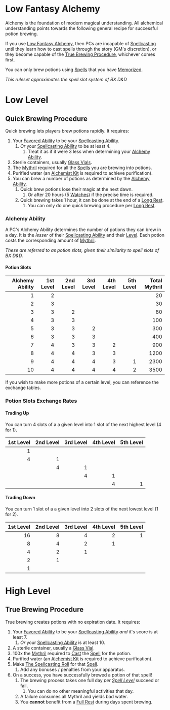 # Low Fantasy Alchemy

Alchemy is the foundation of modern magical understanding. All alchemical understanding points towards the following general recipe for successful potion brewing.

If you use [Low Fantasy Alchemy](Low%20Fantasy%20Alchemy.md), then PCs are incapable of [Spellcasting](../Spellcasting/Spellcasting.md) until they learn how to cast spells through the story (GM's discretion), or they become capable of the [True Brewing Procedure](Low%20Fantasy%20Alchemy.md#True%20Brewing%20Procedure), whichever comes first.

You can only brew potions using [Spells](../Spellcasting/Spells.md) that you have [Memorized](../Spellcasting/Spell%20Memorization.md).

*This ruleset approximates the spell slot system of BX D&D*

# Low Level

## Quick Brewing Procedure

Quick brewing lets players brew potions rapidly. It requires:

1. Your [Favored Ability](../../Player%20Characters/Favored%20Ability.md) to be your [Spellcasting Ability](../The%20Spellcasting%20Disciplines/Spellcasting%20Ability.md).
	1. *Or* your [Spellcasting Ability](../The%20Spellcasting%20Disciplines/Spellcasting%20Ability.md) to be at least 4.
		1. Treat it as if it were 3 less when determining your [Alchemy Ability](Low%20Fantasy%20Alchemy.md#Alchemy%20Ability).
2. Sterile containers, usually [Glass Vials](../../Items/Individual%20Item%20Cards/Gear/10%20Coins/Glass%20Vial.md).
3. The [Mythril](../Mythril.md) required for all the [Spells](../Spellcasting/Spells.md) you are brewing into potions.
4. Purified water (an [Alchemist Kit](../../Items/Individual%20Item%20Cards/Gear/50%20Coins/Alchemist%20Kit.md) is required to achieve purification).
5. You can brew a number of potions as determined by the [Alchemy Ability](Low%20Fantasy%20Alchemy.md#Alchemy%20Ability).
	1. Quick brew potions lose their magic at the next dawn.
		1. Or after 20 hours (5 [Watches](../../Game%20Procedures/Watches.md)) if the precise time is required.
	2. Quick brewing takes 1 hour, it can be done at the end of a [Long Rest](../../Game%20Procedures/Resting.md#Long%20Rest).
		1. You can only do one quick brewing procedure per [Long Rest](../../Game%20Procedures/Resting.md#Long%20Rest).

### Alchemy Ability

A PC's Alchemy Ability determines the number of potions they can brew in a day. It is the *lesser* of their [Spellcasting Ability](../The%20Spellcasting%20Disciplines/Spellcasting%20Ability.md) and their [Level](../../Player%20Characters/Derived%20Statistics/Level.md). Each potion costs the corresponding amount of [Mythril](../Mythril.md).

*These are referred to as potion slots, given their similarity to spell slots of BX D&D.*

#### Potion Slots

| Alchemy Ability | 1st Level | 2nd Level | 3rd Level | 4th Level | 5th Level | Total Mythril |
| --------------: | --------: | --------: | --------: | --------: | --------: | ------------: |
|               1 |         2 |           |           |           |           |            20 |
|               2 |         3 |           |           |           |           |            30 |
|               3 |         3 |         2 |           |           |           |            80 |
|               4 |         3 |         3 |           |           |           |           100 |
|               5 |         3 |         3 |         2 |           |           |           300 |
|               6 |         3 |         3 |         3 |           |           |           400 |
|               7 |         4 |         3 |         3 |         2 |           |           900 |
|               8 |         4 |         4 |         3 |         3 |           |          1200 |
|               9 |         4 |         4 |         4 |         3 |         1 |          2300 |
|              10 |         4 |         4 |         4 |         4 |         2 |          3500 |

If you wish to make more potions of a certain level, you can reference the exchange tables.

### Potion Slots Exchange Rates

#### Trading Up

You can turn 4 slots of a a given level into 1 slot of the next highest level (4 for 1).

| 1st Level | 2nd Level | 3rd Level | 4th Level | 5th Level |
| --------: | --------: | --------: | --------: | --------: |
|         1 |           |           |           |           |
|         4 |         1 |           |           |           |
|           |         4 |         1 |           |           |
|           |           |         4 |         1 |           |
|           |           |           |         4 |         1 |

#### Trading Down

You can turn 1 slot of a a given level into 2 slots of the next lowest level (1 for 2).

| 1st Level | 2nd Level | 3rd Level | 4th Level | 5th Level |
| --------: | --------: | --------: | --------: | --------: |
|        16 |         8 |         4 |         2 |         1 |
|         8 |         4 |         2 |         1 |           |
|         4 |         2 |         1 |           |           |
|         2 |         1 |           |           |           |
|         1 |           |           |           |           |

# High Level

## True Brewing Procedure

True brewing creates potions with no expiration date. It requires:

1. Your [Favored Ability](../../Player%20Characters/Favored%20Ability.md) to be your [Spellcasting Ability](../The%20Spellcasting%20Disciplines/Spellcasting%20Ability.md) *and* it's score is at least 7.
	1. *Or* your [Spellcasting Ability](../The%20Spellcasting%20Disciplines/Spellcasting%20Ability.md) is at least 10.
2. A sterile container, usually a [Glass Vial](../../Items/Individual%20Item%20Cards/Gear/10%20Coins/Glass%20Vial.md).
3. 100x the [Mythril](../Mythril.md) required to [Cast](../Spellcasting/Spellcasting.md) the [Spell](../Spellcasting/Spells.md) for the potion.
4. Purified water (an [Alchemist Kit](../../Items/Individual%20Item%20Cards/Gear/50%20Coins/Alchemist%20Kit.md) is required to achieve purification).
5. Make [The Spellcasting Roll](../Spellcasting/Spellcasting.md#The%20Spellcasting%20Roll) for that [Spell](../Spellcasting/Spells.md).
	1. Add any bonuses / penalties from your apparatus.
6. On a success, you have successfully brewed a potion of that spell!
	1. The brewing process takes one full day *per [Spell Level](../Spells/Spell%20Level.md)* succeed or fail.
		1. You can do no other meaningful activities that day.
	2. A failure consumes all Mythril and yields bad water.
	3. You **cannot** benefit from a [Full Rest](../../Game%20Procedures/Resting.md#Full%20Rest) during days spent brewing.
